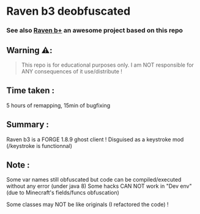 # **Raven b3** deobfuscated

### See also [Raven b+](https://github.com/Kopamed/Raven-bPLUS) an awesome project based on this repo

## Warning ⚠️:
> This repo is for educational purposes only. I am NOT responsible for ANY consequences of it use/distribute !

## Time taken :
5 hours of remapping, 15min of bugfixing

## Summary :
Raven b3 is a FORGE 1.8.9 ghost client !
Disguised as a keystroke mod (/keystroke is functionnal)

## Note :
Some var names still obfuscated but code can be compiled/executed without any error (under java 8)
Some hacks CAN NOT work in "Dev env" (due to Minecraft's fields/funcs obfuscation)

Some classes may NOT be like originals (I refactored the code) !
